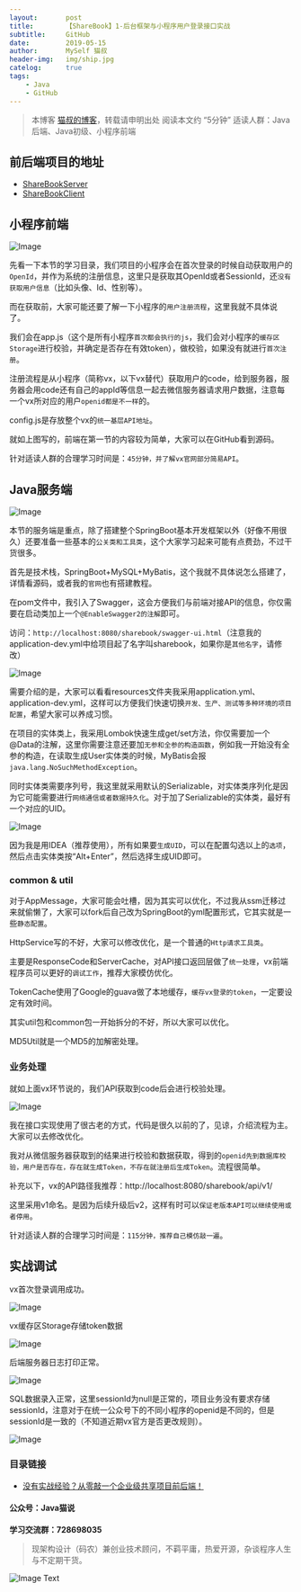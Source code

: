 ```yaml
---
layout:       post
title:        【ShareBook】1-后台框架与小程序用户登录接口实战
subtitle:     GitHub
date:         2019-05-15
author:       MySelf 猫叔
header-img:   img/ship.jpg
catelog:      true
tags:
    - Java
    - GitHub
---
```


> 本博客 [猫叔的博客](https://unclecatmyself.github.io/)，转载请申明出处
> 阅读本文约 “5分钟”
> 适读人群：Java后端、Java初级、小程序前端

## 前后端项目的地址

- [ShareBookServer](https://github.com/UncleCatMySelf/ShareBookServer)
- [ShareBookClient](https://github.com/UncleCatMySelf/ShareBookClient)

## 小程序前端

![Image](https://raw.githubusercontent.com/UncleCatMySelf/img-myself/master/img/%E5%85%B1%E4%BA%AB%E5%9B%BE%E4%B9%A6/client01.png)

先看一下本节的学习目录，我们项目的小程序会在首次登录的时候自动获取用户的`OpenId`，并作为系统的注册信息，这里只是获取其OpenId或者SessionId，还`没有获取用户信息`（比如头像、Id、性别等）。

而在获取前，大家可能还要了解一下小程序的`用户注册流程`，这里我就不具体说了。

我们会在app.js（这个是所有小程序`首次都会执行的js`，我们会对小程序的`缓存区Storage`进行校验，并确定是否存在有效token），做校验，如果没有就进行`首次注册`。

注册流程是从小程序（简称vx，以下vx替代）获取用户的code，给到服务器，服务器会用code还有自己的appId等信息一起去微信服务器请求用户数据，注意每一个vx所对应的用户`openid都是不一样`的。

config.js是存放整个vx的`统一基层API地址`。

就如上图写的，前端在第一节的内容较为简单，大家可以在GitHub看到源码。

针对适读人群的合理学习时间是：`45分钟，并了解vx官网部分简易API`。

## Java服务端

![Image](https://raw.githubusercontent.com/UncleCatMySelf/img-myself/master/img/%E5%85%B1%E4%BA%AB%E5%9B%BE%E4%B9%A6/server01.png)

本节的服务端是重点，除了搭建整个SpringBoot基本开发框架以外（好像不用很久）还要准备一些基本的`公关类和工具类`，这个大家学习起来可能有点费劲，不过干货很多。

首先是技术栈，SpringBoot+MySQL+MyBatis，这个我就不具体说怎么搭建了，详情看源码，或者我的`官网`也有搭建教程。

在pom文件中，我引入了Swagger，这会方便我们与前端对接API的信息，你仅需要在启动类加上一个`@EnableSwagger2的注解`即可。

访问：`http://localhost:8080/sharebook/swagger-ui.html`（注意我的application-dev.yml中给项目起了名字叫sharebook，如果你是`其他名字`，请修改）

![Image](https://raw.githubusercontent.com/UncleCatMySelf/img-myself/master/img/%E5%85%B1%E4%BA%AB%E5%9B%BE%E4%B9%A6/swagger01.png)

需要介绍的是，大家可以看看resources文件夹我采用application.yml、application-dev.yml，这样可以方便我们快速切换`开发、生产、测试等多种环境的项目配置`，希望大家可以养成习惯。

在项目的实体类上，我采用Lombok快速生成get/set方法，你仅需要加一个@Data的注解，这里你需要注意还要加`无参和全参的构造函数`，例如我一开始没有全参的构造，在读取生成User实体类的时候，MyBatis会报`java.lang.NoSuchMethodException`。

同时实体类需要序列号，我这里就采用默认的Serializable，对实体类序列化是因为它可能需要进行`网络通信或者数据持久化`。对于加了Serializable的实体类，最好有一个对应的UID。

![Image](https://raw.githubusercontent.com/UncleCatMySelf/img-myself/master/img/%E5%85%B1%E4%BA%AB%E5%9B%BE%E4%B9%A6/serialiable.png)

因为我是用IDEA（推荐使用），所有如果要`生成UID`，可以在配置勾选以上的`选项`，然后点击实体类按“Alt+Enter”，然后选择生成UID即可。

### common & util

对于AppMessage，大家可能会吐槽，因为其实可以优化，不过我从ssm迁移过来就偷懒了，大家可以fork后自己改为SpringBoot的yml配置形式，它其实就是一些`静态配置`。

HttpService写的不好，大家可以修改优化，是一个普通的`Http请求工具类`。

主要是ResponseCode和ServerCache，对API接口返回层做了`统一处理`，vx前端程序员可以更好的`调试工作`，推荐大家模仿优化。

TokenCache使用了Google的guava做了本地缓存，`缓存vx登录的token`，一定要设定有效时间。

其实util包和common包一开始拆分的不好，所以大家可以优化。

MD5Util就是一个MD5的加解密处理。

### 业务处理

就如上面vx环节说的，我们API获取到code后会进行校验处理。

![Image](https://raw.githubusercontent.com/UncleCatMySelf/img-myself/master/img/%E5%85%B1%E4%BA%AB%E5%9B%BE%E4%B9%A6/juti01.png)

我在接口实现使用了很古老的方式，代码是很久以前的了，见谅，介绍流程为主。大家可以去修改优化。

我对从微信服务器获取到的结果进行校验和数据获取，得到的`openid先到数据库校验，用户是否存在，存在就生成Token，不存在就注册后生成Token`。流程很简单。

补充以下，vx的API路径我推荐：http://localhost:8080/sharebook/api/v1/

这里采用v1命名。是因为后续升级后v2，这样有时可以`保证老版本API可以继续使用或者停用`。

针对适读人群的合理学习时间是：`115分钟，推荐自己模仿敲一遍`。

## 实战调试

vx首次登录调用成功。

![Image](https://raw.githubusercontent.com/UncleCatMySelf/img-myself/master/img/%E5%85%B1%E4%BA%AB%E5%9B%BE%E4%B9%A6/vxmnp01.png)

vx缓存区Storage存储token数据

![Image](https://raw.githubusercontent.com/UncleCatMySelf/img-myself/master/img/%E5%85%B1%E4%BA%AB%E5%9B%BE%E4%B9%A6/vxmnp02.png)

后端服务器日志打印正常。

![Image](https://raw.githubusercontent.com/UncleCatMySelf/img-myself/master/img/%E5%85%B1%E4%BA%AB%E5%9B%BE%E4%B9%A6/tiaoshi01.png)

SQL数据录入正常，这里sessionId为null是正常的，项目业务没有要求存储sessionId，注意对于在统一公众号下的不同小程序的openid是不同的，但是sessionId是一致的（不知道近期vx官方是否更改规则）。

![Image](https://raw.githubusercontent.com/UncleCatMySelf/img-myself/master/img/%E5%85%B1%E4%BA%AB%E5%9B%BE%E4%B9%A6/sql01.png)

### 目录链接

- [没有实战经验？从零敲一个企业级共享项目前后端！](https://unclecatmyself.github.io/2019/05/13/gongxiangtushu/)

#### 公众号：Java猫说

**学习交流群：728698035**

> 现架构设计（码农）兼创业技术顾问，不羁平庸，热爱开源，杂谈程序人生与不定期干货。

![Image Text](https://user-gold-cdn.xitu.io/2018/12/28/167f41f1a5729856?w=344&h=344&f=jpeg&s=8231)